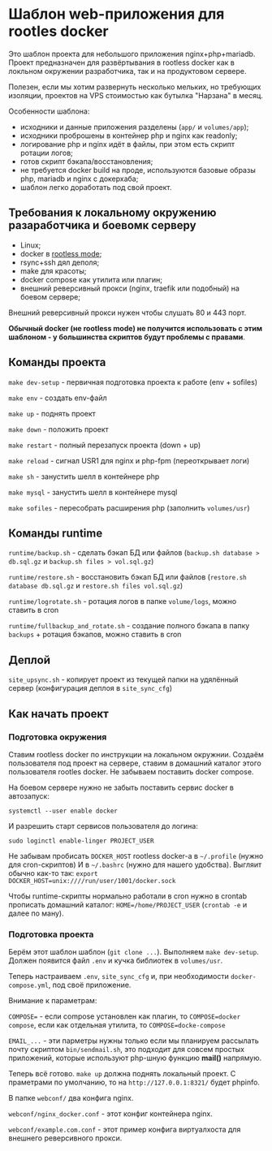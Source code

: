 # Шаблон web-приложения для rootles docker

Это шаблон проекта для небольшого приложения nginx+php+mariadb. Проект предназначен для развёртывания в rootless docker как в локльном окружении разработчика, так и на продуктовом сервере.

Полезен, если мы хотим развернуть несколько мельких, но требующих изоляции, проектов на VPS стоимостью как бутылка "Нарзана" в месяц.

Особенности шаблона:

 - исходники и данные приложения разделены (`app/` и `volumes/app`);
 - исходники проброшены в контейнер php и nginx как readonly;
 - логирование php и nginx идёт в файлы, при этом есть скрипт ротации логов;
 - готов скрипт бэкапа/восстановления;
 - не требуется docker build на проде, используются базовые образы php, mariadb и nginx с докерхаба;
 - шаблон легко доработать под свой проект.

## Требования к локальному окружению разаработчика и боевомк серверу

 - Linux;
 - docker в [rootless mode](https://docs.docker.com/engine/security/rootless/);
 - rsync+ssh дял деполя;
 - make для красоты;
 - docker compose как утилита или плагин;
 - внешний реверсивный прокси (nginx, traefik или подобный) на боевом сервере;

Внешний реверсивный прокси нужен чтобы слушать 80 и 443 порт.

**Обычный docker (не rootless mode) не получится использовать с этим шаблоном - у большинства скриптов будут проблемы с правами**.

## Команды проекта

`make dev-setup` - первичная подготовка проекта к работе (env + sofiles)

`make env` - создать env-файл

`make up` - поднять проект

`make down` - положить проект

`make restart` - полный перезапуск проекта (down + up)

`make reload` - сигнал USR1 для nginx и php-fpm (переоткрывает логи)

`make sh` - занустить шелл в контейнере php

`make mysql` - занустить шелл в контейнере mysql

`make sofiles` - пересобрать расширения php (заполнить `volumes/usr`)

## Команды runtime

`runtime/backup.sh` - сделать бэкап БД или файлов (`backup.sh database > db.sql.gz` и `backup.sh files > vol.sql.gz`)

`runtime/restore.sh` - восстановить бэкап БД или файлов (`restore.sh database db.sql.gz` и `restore.sh files vol.sql.gz`)

`runtime/logrotate.sh` - ротация логов в папке `volume/logs`, можно ставить в cron

`runtime/fullbackup_and_rotate.sh` - создание полного бэкапа в папку `backups` + ротация бэкапов, можно ставить в cron

## Деплой

`site_upsync.sh` - копирует проект из текущей папки на удялённый сервер (конфигурация деплоя в `site_sync_cfg`)

## Как начать проект

### Подготовка окружения

Ставим rootless docker по инструкции на локальном окружнии. Создаём пользователя под проект на сервере, ставим в домашний каталог этого пользователя rootles docker. Не забываем поставить docker compose.

На боевом сервере нужно не забыть поставить сервис docker в автозапуск:

```
systemctl --user enable docker
```

И разрешить старт сервисов пользователя до логина:

```
sudo loginctl enable-linger PROJECT_USER
```

Не забывам пробисать `DOCKER_HOST` rootless docker-а в `~/.profile` (нужно для cron-скриптов) И в `~/.bashrc` (нужно для нашего удобства). Выгляит обычно как-то так: `export DOCKER_HOST=unix:////run/user/1001/docker.sock`

Чтобы runtime-скрипты нормально работали в cron нужно в crontab прописать домашний каталог: `HOME=/home/PROJECT_USER` (`crontab -e` и далее по ману).

### Подготовка проекта

Берём этот шаблон шаблон (`git clone ...`). Выполняем `make dev-setup`. Должен появится файл `.env` и кучка библиотек в `volumes/usr`.

Теперь настраиваем `.env`, `site_sync_cfg` и, при необходимости `docker-compose.yml`, под своё приложение.

Внимание к параметрам:

`COMPOSE=` - если compose установлен как плагин, то `COMPOSE=docker compose`, если как отдельная утилита, то `COMPOSE=docke-compose`

`EMAIL_...` - эти парметры нужны только если мы планируем рассылать почту скриптом `bin/sendmail.sh`, это подходит для совсем простых приложений, которые используют php-шную функцию **mail()** напрямую.

Теперь всё готово. `make up` должна поднять локальный проект. C праметрами по умолчанию, то на `http://127.0.0.1:8321/` будет phpinfo.

В папке `webconf/` два конфига nginx.

`webconf/nginx_docker.conf` - этот конфиг контейнера nginx.

`webconf/example.com.conf` - этот пример конфига виртуалхоста для внешнего реверсивного прокси.
